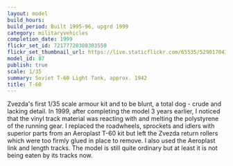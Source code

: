 ```yaml
---
layout: model
build_hours: 
build_period: Built 1995-96, upgrd 1999
category: militaryvehicles
completion_date: 1999
flickr_set_id: 72177720308303550
flickr_set_thumbnail_url: https://live.staticflickr.com/65535/52901704305_4bf8e6898d_m.jpg
model_id: 87
publish: true
scale: 1/35
summary: Soviet T-60 Light Tank, approx. 1942
title: T-60
---
```


Zvezda's first 1/35 scale armour kit and to be blunt, a total dog - crude and lacking detail. In 1999, after completing the model 3 years earlier, I noticed that the vinyl track material was reacting with and melting the polystyrene of the running gear. I replaced the roadwheels, sprockets and idlers with superior parts from an Aeroplast T-60 kit but left the Zvezda return rollers which were too firmly glued in place to remove. l also used the Aeroplast link and length tracks. The model is still quite ordinary but at least it is not being eaten by its tracks now.
